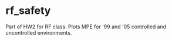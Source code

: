 # rf_safety
Part of HW2 for RF class. Plots MPE for '99 and '05 controlled and uncontrolled environments.

